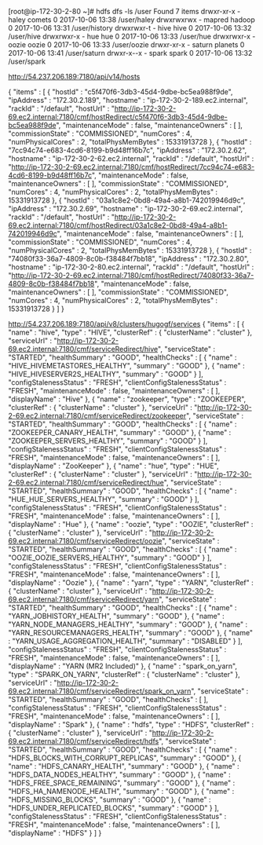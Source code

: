 [root@ip-172-30-2-80 ~]# hdfs dfs -ls /user
Found 7 items
drwxr-xr-x   - haley  comets           0 2017-10-06 13:38 /user/haley
drwxrwxrwx   - mapred hadoop           0 2017-10-06 13:31 /user/history
drwxrwxr-t   - hive   hive             0 2017-10-06 13:32 /user/hive
drwxrwxr-x   - hue    hue              0 2017-10-06 13:33 /user/hue
drwxrwxr-x   - oozie  oozie            0 2017-10-06 13:33 /user/oozie
drwxr-xr-x   - saturn planets          0 2017-10-06 13:41 /user/saturn
drwxr-x--x   - spark  spark            0 2017-10-06 13:32 /user/spark


http://54.237.206.189:7180/api/v14/hosts

{
  "items" : [ {
    "hostId" : "c5f470f6-3db3-45d4-9dbe-bc5ea988f9de",
    "ipAddress" : "172.30.2.189",
    "hostname" : "ip-172-30-2-189.ec2.internal",
    "rackId" : "/default",
    "hostUrl" : "http://ip-172-30-2-69.ec2.internal:7180/cmf/hostRedirect/c5f470f6-3db3-45d4-9dbe-bc5ea988f9de",
    "maintenanceMode" : false,
    "maintenanceOwners" : [ ],
    "commissionState" : "COMMISSIONED",
    "numCores" : 4,
    "numPhysicalCores" : 2,
    "totalPhysMemBytes" : 15331913728
  }, {
    "hostId" : "7cc94c74-e683-4cd6-8199-b9d48ff16b7c",
    "ipAddress" : "172.30.2.62",
    "hostname" : "ip-172-30-2-62.ec2.internal",
    "rackId" : "/default",
    "hostUrl" : "http://ip-172-30-2-69.ec2.internal:7180/cmf/hostRedirect/7cc94c74-e683-4cd6-8199-b9d48ff16b7c",
    "maintenanceMode" : false,
    "maintenanceOwners" : [ ],
    "commissionState" : "COMMISSIONED",
    "numCores" : 4,
    "numPhysicalCores" : 2,
    "totalPhysMemBytes" : 15331913728
  }, {
    "hostId" : "03a1c8e2-0bd8-49a4-a8b1-742019946d9c",
    "ipAddress" : "172.30.2.69",
    "hostname" : "ip-172-30-2-69.ec2.internal",
    "rackId" : "/default",
    "hostUrl" : "http://ip-172-30-2-69.ec2.internal:7180/cmf/hostRedirect/03a1c8e2-0bd8-49a4-a8b1-742019946d9c",
    "maintenanceMode" : false,
    "maintenanceOwners" : [ ],
    "commissionState" : "COMMISSIONED",
    "numCores" : 4,
    "numPhysicalCores" : 2,
    "totalPhysMemBytes" : 15331913728
  }, {
    "hostId" : "74080f33-36a7-4809-8c0b-f38484f7bb18",
    "ipAddress" : "172.30.2.80",
    "hostname" : "ip-172-30-2-80.ec2.internal",
    "rackId" : "/default",
    "hostUrl" : "http://ip-172-30-2-69.ec2.internal:7180/cmf/hostRedirect/74080f33-36a7-4809-8c0b-f38484f7bb18",
    "maintenanceMode" : false,
    "maintenanceOwners" : [ ],
    "commissionState" : "COMMISSIONED",
    "numCores" : 4,
    "numPhysicalCores" : 2,
    "totalPhysMemBytes" : 15331913728
  } ]
}



http://54.237.206.189:7180/api/v8/clusters/hugogf/services
{
  "items" : [ {
    "name" : "hive",
    "type" : "HIVE",
    "clusterRef" : {
      "clusterName" : "cluster"
    },
    "serviceUrl" : "http://ip-172-30-2-69.ec2.internal:7180/cmf/serviceRedirect/hive",
    "serviceState" : "STARTED",
    "healthSummary" : "GOOD",
    "healthChecks" : [ {
      "name" : "HIVE_HIVEMETASTORES_HEALTHY",
      "summary" : "GOOD"
    }, {
      "name" : "HIVE_HIVESERVER2S_HEALTHY",
      "summary" : "GOOD"
    } ],
    "configStalenessStatus" : "FRESH",
    "clientConfigStalenessStatus" : "FRESH",
    "maintenanceMode" : false,
    "maintenanceOwners" : [ ],
    "displayName" : "Hive"
  }, {
    "name" : "zookeeper",
    "type" : "ZOOKEEPER",
    "clusterRef" : {
      "clusterName" : "cluster"
    },
    "serviceUrl" : "http://ip-172-30-2-69.ec2.internal:7180/cmf/serviceRedirect/zookeeper",
    "serviceState" : "STARTED",
    "healthSummary" : "GOOD",
    "healthChecks" : [ {
      "name" : "ZOOKEEPER_CANARY_HEALTH",
      "summary" : "GOOD"
    }, {
      "name" : "ZOOKEEPER_SERVERS_HEALTHY",
      "summary" : "GOOD"
    } ],
    "configStalenessStatus" : "FRESH",
    "clientConfigStalenessStatus" : "FRESH",
    "maintenanceMode" : false,
    "maintenanceOwners" : [ ],
    "displayName" : "ZooKeeper"
  }, {
    "name" : "hue",
    "type" : "HUE",
    "clusterRef" : {
      "clusterName" : "cluster"
    },
    "serviceUrl" : "http://ip-172-30-2-69.ec2.internal:7180/cmf/serviceRedirect/hue",
    "serviceState" : "STARTED",
    "healthSummary" : "GOOD",
    "healthChecks" : [ {
      "name" : "HUE_HUE_SERVERS_HEALTHY",
      "summary" : "GOOD"
    } ],
    "configStalenessStatus" : "FRESH",
    "clientConfigStalenessStatus" : "FRESH",
    "maintenanceMode" : false,
    "maintenanceOwners" : [ ],
    "displayName" : "Hue"
  }, {
    "name" : "oozie",
    "type" : "OOZIE",
    "clusterRef" : {
      "clusterName" : "cluster"
    },
    "serviceUrl" : "http://ip-172-30-2-69.ec2.internal:7180/cmf/serviceRedirect/oozie",
    "serviceState" : "STARTED",
    "healthSummary" : "GOOD",
    "healthChecks" : [ {
      "name" : "OOZIE_OOZIE_SERVERS_HEALTHY",
      "summary" : "GOOD"
    } ],
    "configStalenessStatus" : "FRESH",
    "clientConfigStalenessStatus" : "FRESH",
    "maintenanceMode" : false,
    "maintenanceOwners" : [ ],
    "displayName" : "Oozie"
  }, {
    "name" : "yarn",
    "type" : "YARN",
    "clusterRef" : {
      "clusterName" : "cluster"
    },
    "serviceUrl" : "http://ip-172-30-2-69.ec2.internal:7180/cmf/serviceRedirect/yarn",
    "serviceState" : "STARTED",
    "healthSummary" : "GOOD",
    "healthChecks" : [ {
      "name" : "YARN_JOBHISTORY_HEALTH",
      "summary" : "GOOD"
    }, {
      "name" : "YARN_NODE_MANAGERS_HEALTHY",
      "summary" : "GOOD"
    }, {
      "name" : "YARN_RESOURCEMANAGERS_HEALTH",
      "summary" : "GOOD"
    }, {
      "name" : "YARN_USAGE_AGGREGATION_HEALTH",
      "summary" : "DISABLED"
    } ],
    "configStalenessStatus" : "FRESH",
    "clientConfigStalenessStatus" : "FRESH",
    "maintenanceMode" : false,
    "maintenanceOwners" : [ ],
    "displayName" : "YARN (MR2 Included)"
  }, {
    "name" : "spark_on_yarn",
    "type" : "SPARK_ON_YARN",
    "clusterRef" : {
      "clusterName" : "cluster"
    },
    "serviceUrl" : "http://ip-172-30-2-69.ec2.internal:7180/cmf/serviceRedirect/spark_on_yarn",
    "serviceState" : "STARTED",
    "healthSummary" : "GOOD",
    "healthChecks" : [ ],
    "configStalenessStatus" : "FRESH",
    "clientConfigStalenessStatus" : "FRESH",
    "maintenanceMode" : false,
    "maintenanceOwners" : [ ],
    "displayName" : "Spark"
  }, {
    "name" : "hdfs",
    "type" : "HDFS",
    "clusterRef" : {
      "clusterName" : "cluster"
    },
    "serviceUrl" : "http://ip-172-30-2-69.ec2.internal:7180/cmf/serviceRedirect/hdfs",
    "serviceState" : "STARTED",
    "healthSummary" : "GOOD",
    "healthChecks" : [ {
      "name" : "HDFS_BLOCKS_WITH_CORRUPT_REPLICAS",
      "summary" : "GOOD"
    }, {
      "name" : "HDFS_CANARY_HEALTH",
      "summary" : "GOOD"
    }, {
      "name" : "HDFS_DATA_NODES_HEALTHY",
      "summary" : "GOOD"
    }, {
      "name" : "HDFS_FREE_SPACE_REMAINING",
      "summary" : "GOOD"
    }, {
      "name" : "HDFS_HA_NAMENODE_HEALTH",
      "summary" : "GOOD"
    }, {
      "name" : "HDFS_MISSING_BLOCKS",
      "summary" : "GOOD"
    }, {
      "name" : "HDFS_UNDER_REPLICATED_BLOCKS",
      "summary" : "GOOD"
    } ],
    "configStalenessStatus" : "FRESH",
    "clientConfigStalenessStatus" : "FRESH",
    "maintenanceMode" : false,
    "maintenanceOwners" : [ ],
    "displayName" : "HDFS"
  } ]
}